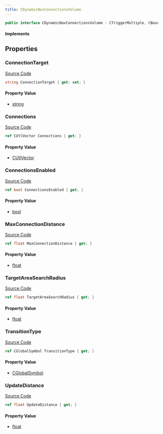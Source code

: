 ```yaml
---
title: CDynamicNavConnectionsVolume
---
```


```csharp
public interface CDynamicNavConnectionsVolume : CTriggerMultiple, CBaseTrigger, CBaseToggle, CBaseModelEntity, CBaseEntity, CEntityInstance, ISchemaClass<CEntityInstance>, ISchemaClass<CBaseEntity>, ISchemaClass<CBaseModelEntity>, ISchemaClass<CBaseToggle>, ISchemaClass<CBaseTrigger>, ISchemaClass<CTriggerMultiple>, ISchemaClass<CDynamicNavConnectionsVolume>, ISchemaField, ISchemaClass, INativeHandle
```

#### Implements

## Properties

### ConnectionTarget

[Source Code](https://github.com/swiftly-solution/swiftlys2/blob/beta/managed/src/SwiftlyS2.Generated/Schemas/Interfaces/CDynamicNavConnectionsVolume.cs#L16)

```csharp
string ConnectionTarget { get; set; }
```

#### Property Value

- [string](https://learn.microsoft.com/dotnet/api/system.string)

### Connections

[Source Code](https://github.com/swiftly-solution/swiftlys2/blob/beta/managed/src/SwiftlyS2.Generated/Schemas/Interfaces/CDynamicNavConnectionsVolume.cs#L19)

```csharp
ref CUtlVector Connections { get; }
```

#### Property Value

- [CUtlVector](/docs/api/)

### ConnectionsEnabled

[Source Code](https://github.com/swiftly-solution/swiftlys2/blob/beta/managed/src/SwiftlyS2.Generated/Schemas/Interfaces/CDynamicNavConnectionsVolume.cs#L23)

```csharp
ref bool ConnectionsEnabled { get; }
```

#### Property Value

- [bool](https://learn.microsoft.com/dotnet/api/system.boolean)

### MaxConnectionDistance

[Source Code](https://github.com/swiftly-solution/swiftlys2/blob/beta/managed/src/SwiftlyS2.Generated/Schemas/Interfaces/CDynamicNavConnectionsVolume.cs#L29)

```csharp
ref float MaxConnectionDistance { get; }
```

#### Property Value

- [float](https://learn.microsoft.com/dotnet/api/system.single)

### TargetAreaSearchRadius

[Source Code](https://github.com/swiftly-solution/swiftlys2/blob/beta/managed/src/SwiftlyS2.Generated/Schemas/Interfaces/CDynamicNavConnectionsVolume.cs#L25)

```csharp
ref float TargetAreaSearchRadius { get; }
```

#### Property Value

- [float](https://learn.microsoft.com/dotnet/api/system.single)

### TransitionType

[Source Code](https://github.com/swiftly-solution/swiftlys2/blob/beta/managed/src/SwiftlyS2.Generated/Schemas/Interfaces/CDynamicNavConnectionsVolume.cs#L21)

```csharp
ref CGlobalSymbol TransitionType { get; }
```

#### Property Value

- [CGlobalSymbol](/docs/api/shared/natives/cglobalsymbol)

### UpdateDistance

[Source Code](https://github.com/swiftly-solution/swiftlys2/blob/beta/managed/src/SwiftlyS2.Generated/Schemas/Interfaces/CDynamicNavConnectionsVolume.cs#L27)

```csharp
ref float UpdateDistance { get; }
```

#### Property Value

- [float](https://learn.microsoft.com/dotnet/api/system.single)

